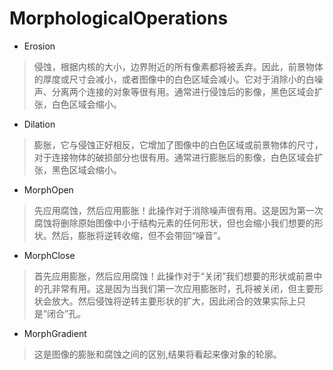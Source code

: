# MorphologicalOperations

* Erosion
> 侵蚀，根据内核的大小，边界附近的所有像素都将被丢弃。因此，前景物体的厚度或尺寸会减小，或者图像中的白色区域会减小。它对于消除小的白噪声、分离两个连接的对象等很有用。通常进行侵蚀后的影像，黑色区域会扩张，白色区域会缩小。
* Dilation
> 膨胀，它与侵蚀正好相反，它增加了图像中的白色区域或前景物体的尺寸，对于连接物体的破损部分也很有用。通常进行膨胀后的影像，白色区域会扩张，黑色区域会缩小。

* MorphOpen
> 先应用腐蚀，然后应用膨胀！此操作对于消除噪声很有用。这是因为第一次腐蚀将删除原始图像中小于结构元素的任何形状，但也会缩小我们想要的形状。然后，膨胀将逆转收缩，但不会带回“噪音”。
* MorphClose
>   首先应用膨胀，然后应用腐蚀！此操作对于“关闭”我们想要的形状或前景中的孔非常有用。这是因为当我们第一次应用膨胀时，孔将被关闭，但主要形状会放大。然后侵蚀将逆转主要形状的扩大，因此闭合的效果实际上只是“闭合”孔。
* MorphGradient
> 这是图像的膨胀和腐蚀之间的区别,结果将看起来像对象的轮廓。